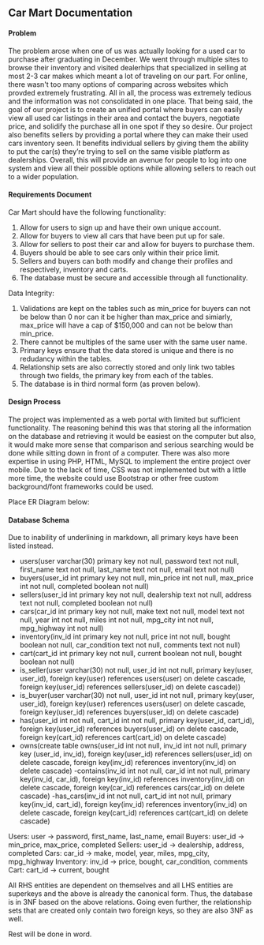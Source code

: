 ## Car Mart Documentation

#### Problem
The problem arose when one of us was actually looking for a used car to purchase after graduating in December. We went through multiple sites to browse their inventory and visited dealerhips that specialized in selling at most 2-3 car makes which meant a lot of traveling on our part.  For online, there wasn't too many options of comparing across websites which provded extremely frustrating. All in all, the process was extremely tedious and the information was not consolidated in one place. That being said, the goal of our project is to create an unified portal where buyers can easily view all used car listings in their area and contact the buyers, negotiate price, and solidify the purchase all in one spot if they so desire. Our project also benefits sellers by providing a portal where they can make their used cars inventory seen. It benefits individual sellers by giving them the ability to put the car(s) they’re trying to sell on the same visible platform as dealerships. Overall, this will provide an avenue for people to log into one system and view all their possible options while allowing sellers to reach out to a wider population. 

#### Requirements Document
Car Mart should have the following functionality:

1. Allow for users to sign up and have their own unique account.
2. Allow for buyers to view all cars that have been put up for sale.
3. Allow for sellers to post their car and allow for buyers to purchase them.
4. Buyers should be able to see cars only within their price limit.
5. Sellers and buyers can both modify and change their profiles and respectively, inventory and carts.
6. The database must be secure and accessible through all functionality.

Data Integrity:

1. Validations are kept on the tables such as min_price for buyers can not be below than 0 nor can it be higher than max_price and simiarly, max_price will have a cap of $150,000 and can not be below than min_price.
2. There cannot be multiples of the same user with the same user name.
3. Primary keys ensure that the data stored is unique and there is no redudancy within the tables. 
4. Relationship sets are also correctly stored and only link two tables through two fields, the primary key from each of the tables.
5. The database is in third normal form (as proven below).

#### Design Process
The project was implemented as a web portal with limited but sufficient functionality. The reasoning behind this was that storing all the information on the database and retrieving it would be easiest on the computer but also, it would make more sense that comparison and serious searching would be done while sitting down in front of a computer. There was also more expertise in using PHP, HTML, MySQL to implement the entire project over mobile. Due to the lack of time, CSS was not implemented but with a little more time, the website could use Bootstrap or other free custom background/font frameworks could be used. 

Place ER Diagram below:


#### Database Schema
Due to inability of underlining in markdown, all primary keys have been listed instead.

- users(user varchar(30) primary key not null, password text not null, first_name text not null, last_name text not null, email text not null)
- buyers(user_id int primary key not null, min_price int not null, max_price int not null, completed boolean not null)
- sellers(user_id int primary key not null, dealership text not null, address text not null, completed boolean not null)
- cars(car_id int primary key not null, make text not null, model text not null, year int not null,	miles int not null, mpg_city int not null, mpg_highway int not null)
- inventory(inv_id int primary key not null, price int not null, bought boolean not null, car_condition text not null, comments text not null)
- cart(cart_id int primary key not null, current boolean not null, bought boolean not null)
- is_seller(user varchar(30) not null, user_id int not null, primary key(user, user_id), foreign key(user) references users(user) on delete cascade,	foreign key(user_id) references sellers(user_id) on delete cascade))
- is_buyer(user varchar(30) not null, user_id int not null, primary key(user, user_id), foreign key(user) references users(user) on delete cascade, foreign key(user_id) references buyers(user_id) on delete cascade)
- has(user_id int not null, cart_id int not null, primary key(user_id, cart_id), foreign key(user_id) references buyers(user_id) on delete cascade, foreign key(cart_id) references cart(cart_id) on delete cascade)
- owns(create table owns(user_id int not null, inv_id int not null, primary key (user_id, inv_id), foreign key(user_id) references sellers(user_id) on delete cascade, foreign key(inv_id) references inventory(inv_id) on delete cascade)
-contains(inv_id int not null, car_id int not null, primary key(inv_id, car_id), foreign key(inv_id) references inventory(inv_id) on delete cascade, foreign key(car_id) references cars(car_id) on delete cascade)
-has_cars(inv_id int not null, cart_id int not null, primary key(inv_id, cart_id), foreign key(inv_id) references inventory(inv_id) on delete cascade, foreign key(cart_id) references cart(cart_id) on delete cascade)

Users: user -> password, first_name, last_name, email
Buyers: user_id -> min_price, max_price, completed
Sellers: user_id -> dealership, address, completed
Cars: car_id -> make, model, year, miles, mpg_city, mpg_highway
Inventory: inv_id -> price, bought, car_condition, comments
Cart: cart_id -> current, bought

All RHS entities are dependent on themselves and all LHS entities are superkeys and the above is already the canonical form. Thus, the database is in 3NF based on the above relations. Going even further, the relationship sets that are created only contain two foreign keys, so they are also 3NF as well.  

Rest will be done in word. 

